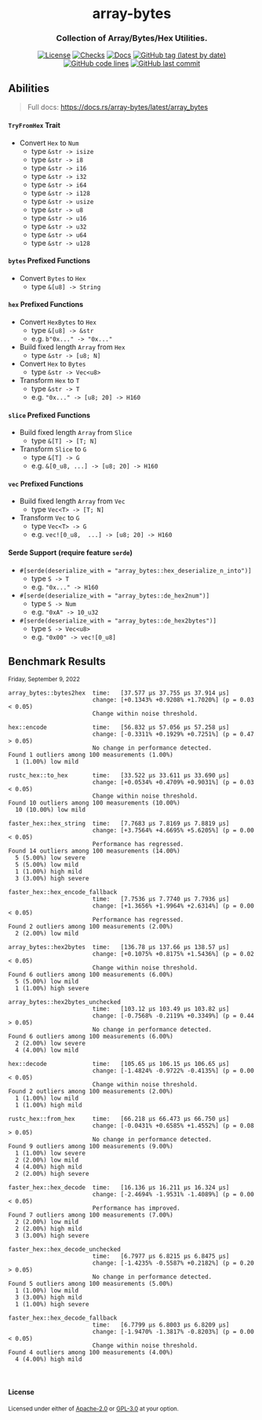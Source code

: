 <div align="center">

<!-- Logo -->
<!-- ![array-bytes]() -->

# array-bytes
### Collection of Array/Bytes/Hex Utilities.

[![License](https://img.shields.io/badge/License-GPLv3-blue.svg)](https://www.gnu.org/licenses/gpl-3.0)
[![Checks](https://github.com/hack-ink/array-bytes/actions/workflows/checks.yml/badge.svg?branch=main)](https://github.com/hack-ink/array-bytes/actions/workflows/checks.yml)
[![Docs](https://img.shields.io/docsrs/array-bytes)](https://docs.rs/array-bytes)
[![GitHub tag (latest by date)](https://img.shields.io/github/v/tag/hack-ink/array-bytes)](https://github.com/hack-ink/array-bytes/tags)
[![GitHub code lines](https://tokei.rs/b1/github/hack-ink/array-bytes)](https://github.com/hack-ink/array-bytes)
[![GitHub last commit](https://img.shields.io/github/last-commit/hack-ink/array-bytes?color=red&style=plastic)](https://github.com/hack-ink/array-bytes)

</div>

## Abilities
> Full docs: https://docs.rs/array-bytes/latest/array_bytes

#### `TryFromHex` Trait
- Convert `Hex` to `Num`
	- type `&str -> isize`
	- type `&str -> i8`
	- type `&str -> i16`
	- type `&str -> i32`
	- type `&str -> i64`
	- type `&str -> i128`
	- type `&str -> usize`
	- type `&str -> u8`
	- type `&str -> u16`
	- type `&str -> u32`
	- type `&str -> u64`
	- type `&str -> u128`

#### `bytes` Prefixed Functions
- Convert `Bytes` to `Hex`
  - type `&[u8] -> String`

#### `hex` Prefixed Functions
- Convert `HexBytes` to `Hex`
  - type `&[u8] -> &str`
  - e.g. `b"0x..." -> "0x..."`
- Build fixed length `Array` from `Hex`
  - type `&str -> [u8; N]`
- Convert `Hex` to `Bytes`
  - type  `&str -> Vec<u8>`
- Transform `Hex` to `T`
  - type `&str -> T`
  - e.g. `"0x..." -> [u8; 20] -> H160`

#### `slice` Prefixed Functions
- Build fixed length `Array` from `Slice`
  - type `&[T] -> [T; N]`
- Transform `Slice` to `G`
  - type `&[T] -> G`
  - e.g. `&[0_u8, ...] -> [u8; 20] -> H160`

#### `vec` Prefixed Functions
- Build fixed length `Array` from `Vec`
  - type `Vec<T> -> [T; N]`
- Transform `Vec` to `G`
  - type `Vec<T> -> G`
  - e.g. `vec![0_u8,  ...] -> [u8; 20] -> H160`

#### Serde Support (require feature `serde`)
- `#[serde(deserialize_with = "array_bytes::hex_deserialize_n_into")]`
  - type `S -> T`
  - e.g. `"0x..." -> H160`
- `#[serde(deserialize_with = "array_bytes::de_hex2num")]`
  - type `S -> Num`
  - e.g. `"0xA" -> 10_u32`
- `#[serde(deserialize_with = "array_bytes::de_hex2bytes")]`
  - type `S -> Vec<u8>`
  - e.g. `"0x00" -> vec![0_u8]`

## Benchmark Results
<sub>Friday, September 9, 2022</sub>
```
array_bytes::bytes2hex  time:   [37.577 µs 37.755 µs 37.914 µs]
                        change: [+0.1343% +0.9208% +1.7020%] (p = 0.03 < 0.05)
                        Change within noise threshold.

hex::encode             time:   [56.832 µs 57.056 µs 57.258 µs]
                        change: [-0.3311% +0.1929% +0.7251%] (p = 0.47 > 0.05)
                        No change in performance detected.
Found 1 outliers among 100 measurements (1.00%)
  1 (1.00%) low mild

rustc_hex::to_hex       time:   [33.522 µs 33.611 µs 33.690 µs]
                        change: [+0.0534% +0.4709% +0.9031%] (p = 0.03 < 0.05)
                        Change within noise threshold.
Found 10 outliers among 100 measurements (10.00%)
  10 (10.00%) low mild

faster_hex::hex_string  time:   [7.7683 µs 7.8169 µs 7.8819 µs]
                        change: [+3.7564% +4.6695% +5.6205%] (p = 0.00 < 0.05)
                        Performance has regressed.
Found 14 outliers among 100 measurements (14.00%)
  5 (5.00%) low severe
  5 (5.00%) low mild
  1 (1.00%) high mild
  3 (3.00%) high severe

faster_hex::hex_encode_fallback
                        time:   [7.7536 µs 7.7740 µs 7.7936 µs]
                        change: [+1.3656% +1.9964% +2.6314%] (p = 0.00 < 0.05)
                        Performance has regressed.
Found 2 outliers among 100 measurements (2.00%)
  2 (2.00%) low mild

array_bytes::hex2bytes  time:   [136.78 µs 137.66 µs 138.57 µs]
                        change: [+0.1075% +0.8175% +1.5436%] (p = 0.02 < 0.05)
                        Change within noise threshold.
Found 6 outliers among 100 measurements (6.00%)
  5 (5.00%) low mild
  1 (1.00%) high severe

array_bytes::hex2bytes_unchecked
                        time:   [103.12 µs 103.49 µs 103.82 µs]
                        change: [-0.7568% -0.2119% +0.3349%] (p = 0.44 > 0.05)
                        No change in performance detected.
Found 6 outliers among 100 measurements (6.00%)
  2 (2.00%) low severe
  4 (4.00%) low mild

hex::decode             time:   [105.65 µs 106.15 µs 106.65 µs]
                        change: [-1.4824% -0.9722% -0.4135%] (p = 0.00 < 0.05)
                        Change within noise threshold.
Found 2 outliers among 100 measurements (2.00%)
  1 (1.00%) low mild
  1 (1.00%) high mild

rustc_hex::from_hex     time:   [66.218 µs 66.473 µs 66.750 µs]
                        change: [-0.0431% +0.6585% +1.4552%] (p = 0.08 > 0.05)
                        No change in performance detected.
Found 9 outliers among 100 measurements (9.00%)
  1 (1.00%) low severe
  2 (2.00%) low mild
  4 (4.00%) high mild
  2 (2.00%) high severe

faster_hex::hex_decode  time:   [16.136 µs 16.211 µs 16.324 µs]
                        change: [-2.4694% -1.9531% -1.4089%] (p = 0.00 < 0.05)
                        Performance has improved.
Found 7 outliers among 100 measurements (7.00%)
  2 (2.00%) low mild
  2 (2.00%) high mild
  3 (3.00%) high severe

faster_hex::hex_decode_unchecked
                        time:   [6.7977 µs 6.8215 µs 6.8475 µs]
                        change: [-1.4235% -0.5587% +0.2182%] (p = 0.20 > 0.05)
                        No change in performance detected.
Found 5 outliers among 100 measurements (5.00%)
  1 (1.00%) low mild
  3 (3.00%) high mild
  1 (1.00%) high severe

faster_hex::hex_decode_fallback
                        time:   [6.7799 µs 6.8003 µs 6.8209 µs]
                        change: [-1.9470% -1.3817% -0.8203%] (p = 0.00 < 0.05)
                        Change within noise threshold.
Found 4 outliers among 100 measurements (4.00%)
  4 (4.00%) high mild
```

<br>

#### License
<sup>
Licensed under either of <a href="LICENSE-APACHE">Apache-2.0</a> or <a href="LICENSE-GPL3">GPL-3.0</a> at your option.
</sup>

